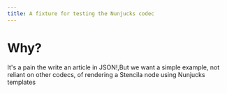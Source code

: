 ```yaml
---
title: A fixture for testing the Nunjucks codec
---
```



<h1 id="why">Why?</h1>



It's a pain the write an article in JSON!,But we want a simple example, not reliant on other codecs, of rendering a Stencila node using Nunjucks templates


